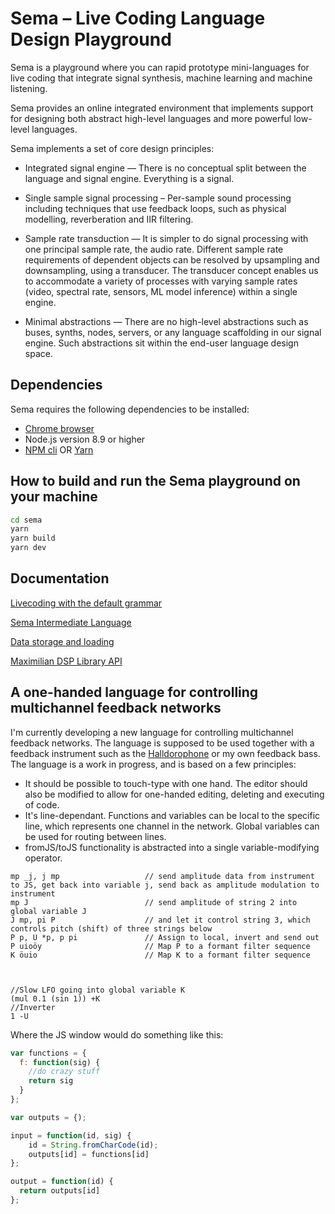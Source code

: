 # Sema – Live Coding Language Design Playground #

Sema is a playground where you can rapid prototype mini-languages for live coding that integrate signal synthesis, machine learning and machine listening. 

Sema provides an online integrated environment that implements support for designing both abstract high-level languages and more powerful low-level languages.

Sema implements a set of core design principles:

* Integrated signal engine — There is no conceptual split between the language and signal engine. Everything is a signal.

* Single sample signal processing – Per-sample sound processing including techniques that use feedback loops, such as physical modelling, reverberation and IIR filtering.

* Sample rate transduction — It is simpler to do signal processing with one principal sample rate, the audio rate. Different sample rate requirements of dependent objects can be resolved by upsampling and downsampling, using a transducer. The transducer concept enables us to accommodate a variety of processes with varying sample rates (video, spectral rate, sensors, ML model inference) within a single engine.

* Minimal abstractions — There are no high-level abstractions such as buses, synths, nodes, servers, or any language scaffolding in our signal engine. Such abstractions sit within the end-user language design space.

## Dependencies

Sema requires the following dependencies to be installed:

 - [Chrome browser](https://www.google.com/chrome/) 
 - Node.js version 8.9 or higher
 - [NPM cli](https://docs.npmjs.com/cli/npm) OR [Yarn](https://yarnpkg.com/en/)
 

## How to build and run the Sema playground on your machine 

```sh
cd sema
yarn
yarn build
yarn dev
```

## Documentation

[Livecoding with the default grammar](doc/LiveCodingAPI_defaultGrammar.md)

[Sema Intermediate Language](doc/semaIR.md)

[Data storage and loading](doc/Model_loading_storing.md)

[Maximilian DSP Library API](doc/maxi_API_doc.md)

## A one-handed language for controlling multichannel feedback networks

I'm currently developing a new language for controlling multichannel feedback networks. The language is supposed to be used together with a feedback instrument such as the [Halldorophone](http://halldorophone.info) or my own feedback bass. The language is a work in progress, and is based on a few principles:

- It should be possible to touch-type with one hand. The editor should also be modified to allow for one-handed editing, deleting and executing of code.
- It's line-dependant. Functions and variables can be local to the specific line, which represents one channel in the network. Global variables can be used for routing between lines.
- fromJS/toJS functionality is abstracted into a single variable-modifying operator.

```
mp _j, j mp                   // send amplitude data from instrument to JS, get back into variable j, send back as amplitude modulation to instrument
mp J                          // send amplitude of string 2 into global variable J
J mp, pi P                    // and let it control string 3, which controls pitch (shift) of three strings below
P p, U *p, p pi               // Assign to local, invert and send out
P uioöy						  // Map P to a formant filter sequence
K öuio				  		  // Map K to a formant filter sequence



//Slow LFO going into global variable K
(mul 0.1 (sin 1)) +K
//Inverter
1 -U
```

Where the JS window would do something like this:

```js
var functions = {
  f: function(sig) {
  	//do crazy stuff
  	return sig
  }
};

var outputs = {);

input = function(id, sig) {
    id = String.fromCharCode(id);
  	outputs[id] = functions[id]
};

output = function(id) {
  return outputs[id]
};
```

